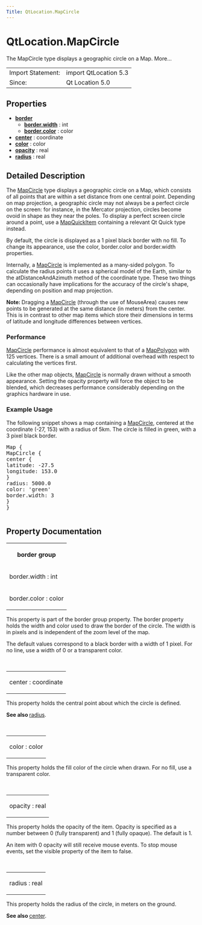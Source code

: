 ```yaml
---
Title: QtLocation.MapCircle
---
```


# QtLocation.MapCircle

<span class="subtitle"></span>
<!-- $$$MapCircle-brief -->
<p>The MapCircle type displays a geographic circle on a Map. More...</p>
<!-- @@@MapCircle -->
<table class="alignedsummary">
<tr><td class="memItemLeft rightAlign topAlign"> Import Statement:</td><td class="memItemRight bottomAlign"> import QtLocation 5.3</td></tr><tr><td class="memItemLeft rightAlign topAlign"> Since:</td><td class="memItemRight bottomAlign">  Qt Location 5.0</td></tr></table><ul>
</ul>
<h2 id="properties">Properties</h2>
<ul>
<li class="fn"><b><b><a href="..//QtLocation.MapCircle.md#border-prop">border</a></b></b><ul>
<li class="fn"><b><b><a href="..//QtLocation.MapCircle.md#border.width-prop">border.width</a></b></b> : int</li>
<li class="fn"><b><b><a href="..//QtLocation.MapCircle.md#border.color-prop">border.color</a></b></b> : color</li>
</ul>
</li>
<li class="fn"><b><b><a href="..//QtLocation.MapCircle.md#center-prop">center</a></b></b> : coordinate</li>
<li class="fn"><b><b><a href="..//QtLocation.MapCircle.md#color-prop">color</a></b></b> : color</li>
<li class="fn"><b><b><a href="..//QtLocation.MapCircle.md#opacity-prop">opacity</a></b></b> : real</li>
<li class="fn"><b><b><a href="..//QtLocation.MapCircle.md#radius-prop">radius</a></b></b> : real</li>
</ul>
<!-- $$$MapCircle-description -->
<h2 id="details">Detailed Description</h2>
</p>
<p>The <a href="..//QtLocation.MapCircle.md">MapCircle</a> type displays a geographic circle on a Map, which consists of all points that are within a set distance from one central point. Depending on map projection, a geographic circle may not always be a perfect circle on the screen: for instance, in the Mercator projection, circles become ovoid in shape as they near the poles. To display a perfect screen circle around a point, use a <a href="..//QtLocation.MapQuickItem.md">MapQuickItem</a> containing a relevant Qt Quick type instead.</p>
<p>By default, the circle is displayed as a 1 pixel black border with no fill. To change its appearance, use the color, border.color and border.width properties.</p>
<p>Internally, a <a href="..//QtLocation.MapCircle.md">MapCircle</a> is implemented as a many-sided polygon. To calculate the radius points it uses a spherical model of the Earth, similar to the atDistanceAndAzimuth method of the coordinate type. These two things can occasionally have implications for the accuracy of the circle's shape, depending on position and map projection.</p>
<p><b>Note: </b>Dragging a <a href="..//QtLocation.MapCircle.md">MapCircle</a> (through the use of MouseArea) causes new points to be generated at the same distance (in meters) from the center. This is in contrast to other map items which store their dimensions in terms of latitude and longitude differences between vertices.</p>
<h3 >Performance</h3>
<p><a href="..//QtLocation.MapCircle.md">MapCircle</a> performance is almost equivalent to that of a <a href="..//QtLocation.MapPolygon.md">MapPolygon</a> with 125 vertices. There is a small amount of additional overhead with respect to calculating the vertices first.</p>
<p>Like the other map objects, <a href="..//QtLocation.MapCircle.md">MapCircle</a> is normally drawn without a smooth appearance. Setting the opacity property will force the object to be blended, which decreases performance considerably depending on the graphics hardware in use.</p>
<h3 >Example Usage</h3>
<p>The following snippet shows a map containing a <a href="..//QtLocation.MapCircle.md">MapCircle</a>, centered at the coordinate (-27, 153) with a radius of 5km. The circle is filled in green, with a 3 pixel black border.</p>
<pre class="cpp">Map {
MapCircle {
center {
latitude: <span class="operator">-</span><span class="number">27.5</span>
longitude: <span class="number">153.0</span>
}
radius: <span class="number">5000.0</span>
color: <span class="char">'green'</span>
border<span class="operator">.</span>width: <span class="number">3</span>
}
}</pre>
<p class="centerAlign"><img src="../../../../media/api-mapcircle.png" alt="" /></p><!-- @@@MapCircle -->
<h2>Property Documentation</h2>
<!-- $$$border -->
<table class="qmlname"><tr valign="top" id="border-prop"><th class="centerAlign"><p><b>border group</b></p></th></tr><tr valign="top" id="border.width-prop"><td class="tblQmlPropNode"><p><span class="name">border.width</span> : <span class="type">int</span></p></td></tr><tr valign="top" id="border.color-prop"><td class="tblQmlPropNode"><p><span class="name">border.color</span> : <span class="type">color</span></p></td></tr></table><p>This property is part of the border group property. The border property holds the width and color used to draw the border of the circle. The width is in pixels and is independent of the zoom level of the map.</p>
<p>The default values correspond to a black border with a width of 1 pixel. For no line, use a width of 0 or a transparent color.</p>
<!-- @@@border -->
<br/>
<!-- $$$center -->
<table class="qmlname"><tr valign="top" id="center-prop"><td class="tblQmlPropNode"><p><span class="name">center</span> : <span class="type">coordinate</span></p></td></tr></table><p>This property holds the central point about which the circle is defined.</p>
<p><b>See also </b><a href="..//QtLocation.MapCircle.md#radius-prop">radius</a>.</p>
<!-- @@@center -->
<br/>
<!-- $$$color -->
<table class="qmlname"><tr valign="top" id="color-prop"><td class="tblQmlPropNode"><p><span class="name">color</span> : <span class="type">color</span></p></td></tr></table><p>This property holds the fill color of the circle when drawn. For no fill, use a transparent color.</p>
<!-- @@@color -->
<br/>
<!-- $$$opacity -->
<table class="qmlname"><tr valign="top" id="opacity-prop"><td class="tblQmlPropNode"><p><span class="name">opacity</span> : <span class="type">real</span></p></td></tr></table><p>This property holds the opacity of the item. Opacity is specified as a number between 0 (fully transparent) and 1 (fully opaque). The default is 1.</p>
<p>An item with 0 opacity will still receive mouse events. To stop mouse events, set the visible property of the item to false.</p>
<!-- @@@opacity -->
<br/>
<!-- $$$radius -->
<table class="qmlname"><tr valign="top" id="radius-prop"><td class="tblQmlPropNode"><p><span class="name">radius</span> : <span class="type">real</span></p></td></tr></table><p>This property holds the radius of the circle, in meters on the ground.</p>
<p><b>See also </b><a href="..//QtLocation.MapCircle.md#center-prop">center</a>.</p>
<!-- @@@radius -->
<br/>
